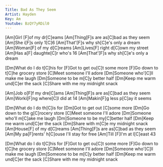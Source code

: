 ```yaml
---
Title: Bad As They Seem
Artist: Hayden
Key: Am
Youtube: BzQY7yRDil0
---
```


[Am]Girl [F]of my dr[C]eams
[Am]Thing[F]s are as[C]bad as they seem
[Am]She i[F]s only 1[C]6
[Am]That'[F]s why sh[C]e's only a dream
[Am]Woman[F] of my d[C]reams
[Am]Lives[F] right d[C]own my street
[Am]Has a[F] daughte[C]r who's 16
[Am]That'[F]s why sh[C]e's only a dream

[Dm]What do I do t[C]his for
[F]Got to get ou[C]t some more
[F]Go down to t[C]he grocery store
[C]Meet someone I'll adore
[Dm]Someone who'[C]ll make me laugh
[Dm]Someone to be m[C]y better half
[Dm]Keep me warm und[C]er the sack
[C]Share with me my midnight snack

[Am]Job o[F]f my dre[C]ams
[Am]Thing[F]s are as[C]bad as they seem
[Am]Worki[F]ng where[C]I did at 14
[Am]Makin[F]g less p[C]ay it seems

[Dm]What do I do th[C]is for
[Dm]Got to get out [C]some more
[Dm]Go down to the g[C]rocery store
[C]Meet someone I'll adore
[Dm]Someone who'll m[C]ake me laugh
[Dm]Someone to be my[C]better half
[Dm]Keep me warm und[C]er the sack
[Dm]Share with m[C]e my midnight snack
[Am]House[F] of my d[C]reams
[Am]Thing[F]s are as[C]bad as they seem
[Am]My pa[F]rents' h[C]ouse I'll stay for free
[Am]Till [F]I'm at l[C]east 43

[Dm]What do I do t[C]his for
[F]Got to get ou[C]t some more
[F]Go down to t[C]he grocery store
[C]Meet someone I'll adore
[Dm]Someone who'[C]ll make me laugh
[Dm]Someone to be m[C]y better half
[Dm]Keep me warm und[C]er the sack
[C]Share with me my midnight snack
